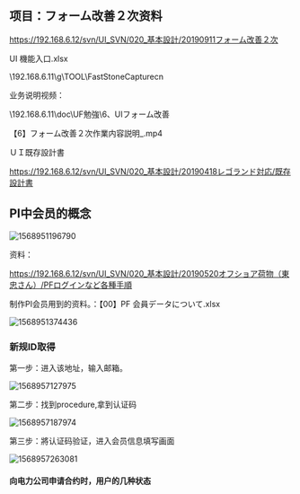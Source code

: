 ## 项目：フォーム改善２次资料

https://192.168.6.12/svn/UI_SVN/020_基本設計/20190911フォーム改善２次

UI 機能入口.xlsx

\\192.168.6.11\g\TOOL\FastStoneCapturecn

业务说明视频：

\\192.168.6.11\doc\UF勉強\6、UIフォーム改善

【6】フォーム改善２次作業内容説明_.mp4

ＵＩ既存設計書

https://192.168.6.12/svn/UI_SVN/020_基本設計/20190418レゴランド対応/既存設計書

## PI中会员的概念

![1568951196790](https://gitee.com/xieyun714/nodeimage/raw/master/img/1568951196790.png)

资料：

https://192.168.6.12/svn/UI_SVN/020_基本設計/20190520オフショア荷物（東忠さん）/PFログインなど各種手順

制作PI会员用到的资料。：【00】PF 会員データについて.xlsx 

![1568951374436](https://gitee.com/xieyun714/nodeimage/raw/master/img/1568951374436.png)



### 新规ID取得

第一步：进入该地址，输入邮箱。

![1568957127975](https://gitee.com/xieyun714/nodeimage/raw/master/img/1568957127975.png)

第二步：找到procedure,拿到认证码

![1568957187974](https://gitee.com/xieyun714/nodeimage/raw/master/img/1568957187974.png)

第三步：將认证码验证，进入会员信息填写画面

 ![1568957263081](https://gitee.com/xieyun714/nodeimage/raw/master/img/1568957263081.png)

#### 向电力公司申请合约时，用户的几种状态

